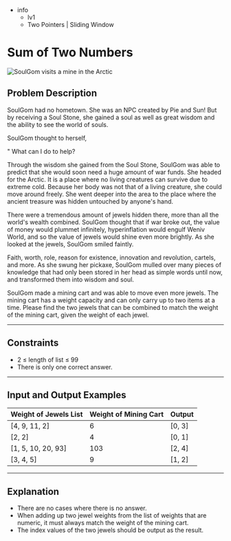- info
    - lv1
    - Two Pointers | Sliding Window

# Sum of Two Numbers
![SoulGom visits a mine in the Arctic](./7_1.webp)

## Problem Description
SoulGom had no hometown. She was an NPC created by Pie and Sun! But by receiving a Soul Stone, she gained a soul as well as great wisdom and the ability to see the world of souls.

SoulGom thought to herself, 

" What can I do to help?

Through the wisdom she gained from the Soul Stone, SoulGom was able to predict that she would soon need a huge amount of war funds. She headed for the Arctic. It is a place where no living creatures can survive due to extreme cold. Because her body was not that of a living creature, she could move around freely. She went deeper into the area to the place where the ancient treasure was hidden untouched by anyone's hand.

There were a tremendous amount of jewels hidden there, more than all the world's wealth combined. SoulGom thought that if war broke out, the value of money would plummet infinitely, hyperinflation would engulf Weniv World, and so the value of jewels would shine even more brightly. As she looked at the jewels, SoulGom smiled faintly.

Faith, worth, role, reason for existence, innovation and revolution, cartels, and more. As she swung her pickaxe, SoulGom mulled over many pieces of knowledge that had only been stored in her head as simple words until now, and transformed them into wisdom and soul.

SoulGom made a mining cart and was able to move even more jewels. The mining cart has a weight capacity and can only carry up to two items at a time. Please find the two jewels that can be combined to match the weight of the mining cart, given the weight of each jewel.

---

## Constraints

- 2 ≤ length of list ≤ 99
- There is only one correct answer.

---

## Input and Output Examples

| Weight of Jewels List                        | Weight of Mining Cart  |  Output  |
| ---------------------------------------- | ------- |------- |
| [4, 9, 11, 2] | 6 | [0, 3] |
| [2, 2] | 4 | [0, 1] |
| [1, 5, 10, 20, 93] | 103 | [2, 4] |
| [3, 4, 5] | 9 | [1, 2] |

---

## Explanation

- There are no cases where there is no answer.
- When adding up two jewel weights from the list of weights that are numeric, it must always match the weight of the mining cart.
- The index values of the two jewels should be output as the result.